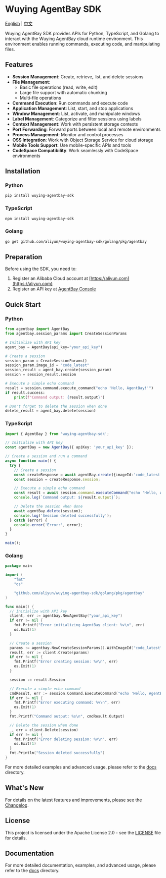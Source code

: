 # Wuying AgentBay SDK

[English](README.md) | [中文](README-CN.md)

Wuying AgentBay SDK provides APIs for Python, TypeScript, and Golang to interact with the Wuying AgentBay cloud runtime environment. This environment enables running commands, executing code, and manipulating files.

## Features

- **Session Management**: Create, retrieve, list, and delete sessions
- **File Management**:
  - Basic file operations (read, write, edit)
  - Large file support with automatic chunking
  - Multi-file operations
- **Command Execution**: Run commands and execute code
- **Application Management**: List, start, and stop applications
- **Window Management**: List, activate, and manipulate windows
- **Label Management**: Categorize and filter sessions using labels
- **Context Management**: Work with persistent storage contexts
- **Port Forwarding**: Forward ports between local and remote environments
- **Process Management**: Monitor and control processes
- **OSS Integration**: Work with Object Storage Service for cloud storage
- **Mobile Tools Support**: Use mobile-specific APIs and tools
- **CodeSpace Compatibility**: Work seamlessly with CodeSpace environments

## Installation

### Python

```bash
pip install wuying-agentbay-sdk
```

### TypeScript

```bash
npm install wuying-agentbay-sdk
```

### Golang

```bash
go get github.com/aliyun/wuying-agentbay-sdk/golang/pkg/agentbay
```

## Preparation

Before using the SDK, you need to:

1. Register an Alibaba Cloud account at [https://aliyun.com](https://aliyun.com)
2. Register an API key at [AgentBay Console](https://agentbay.console.aliyun.com/service-management)

## Quick Start

### Python

```python
from agentbay import AgentBay
from agentbay.session_params import CreateSessionParams

# Initialize with API key
agent_bay = AgentBay(api_key="your_api_key")

# Create a session
session_param = CreateSessionParams()
session_param.image_id = "code_latest"
session_result = agent_bay.create(session_param)
session = session_result.session

# Execute a simple echo command
result = session.command.execute_command("echo 'Hello, AgentBay!'")
if result.success:
    print(f"Command output: {result.output}")

# Don't forget to delete the session when done
delete_result = agent_bay.delete(session)
```

### TypeScript

```typescript
import { AgentBay } from 'wuying-agentbay-sdk';

// Initialize with API key
const agentBay = new AgentBay({ apiKey: 'your_api_key' });

// Create a session and run a command
async function main() {
  try {
    // Create a session
    const createResponse = await agentBay.create({imageId:'code_latest'});
    const session = createResponse.session;

    // Execute a simple echo command
    const result = await session.command.executeCommand("echo 'Hello, AgentBay!'");
    console.log(`Command output: ${result.output}`);

    // Delete the session when done
    await agentBay.delete(session);
    console.log('Session deleted successfully');
  } catch (error) {
    console.error('Error:', error);
  }
}

main();
```

### Golang

```go
package main

import (
	"fmt"
	"os"

	"github.com/aliyun/wuying-agentbay-sdk/golang/pkg/agentbay"
)

func main() {
  // Initialize with API key
  client, err := agentbay.NewAgentBay("your_api_key")
  if err != nil {
    fmt.Printf("Error initializing AgentBay client: %v\n", err)
    os.Exit(1)
  }

  // Create a session
  params := agentbay.NewCreateSessionParams().WithImageId("code_latest")
  result, err := client.Create(params)
  if err != nil {
    fmt.Printf("Error creating session: %v\n", err)
    os.Exit(1)
  }

  session := result.Session

  // Execute a simple echo command
  cmdResult, err := session.Command.ExecuteCommand("echo 'Hello, AgentBay!'")
  if err != nil {
    fmt.Printf("Error executing command: %v\n", err)
    os.Exit(1)
  }
  fmt.Printf("Command output: %s\n", cmdResult.Output)

  // Delete the session when done
  _, err = client.Delete(session)
  if err != nil {
    fmt.Printf("Error deleting session: %v\n", err)
    os.Exit(1)
  }
  fmt.Println("Session deleted successfully")
}
```

For more detailed examples and advanced usage, please refer to the [docs](docs/) directory.

## What's New

For details on the latest features and improvements, please see the [Changelog](CHANGELOG.md).

## License

This project is licensed under the Apache License 2.0 - see the [LICENSE](LICENSE) file for details.

## Documentation

For more detailed documentation, examples, and advanced usage, please refer to the [docs](docs/) directory.
